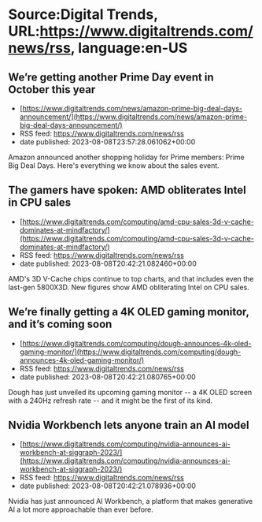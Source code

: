 # Source:Digital Trends, URL:https://www.digitaltrends.com/news/rss, language:en-US

## We’re getting another Prime Day event in October this year
 - [https://www.digitaltrends.com/news/amazon-prime-big-deal-days-announcement/](https://www.digitaltrends.com/news/amazon-prime-big-deal-days-announcement/)
 - RSS feed: https://www.digitaltrends.com/news/rss
 - date published: 2023-08-08T23:57:28.061062+00:00

Amazon announced another shopping holiday for Prime members: Prime Big Deal Days. Here's everything we know about the sales event.

## The gamers have spoken: AMD obliterates Intel in CPU sales
 - [https://www.digitaltrends.com/computing/amd-cpu-sales-3d-v-cache-dominates-at-mindfactory/](https://www.digitaltrends.com/computing/amd-cpu-sales-3d-v-cache-dominates-at-mindfactory/)
 - RSS feed: https://www.digitaltrends.com/news/rss
 - date published: 2023-08-08T20:42:21.082460+00:00

AMD's 3D V-Cache chips continue to top charts, and that includes even the last-gen 5800X3D. New figures show AMD obliterating Intel on CPU sales.

## We’re finally getting a 4K OLED gaming monitor, and it’s coming soon
 - [https://www.digitaltrends.com/computing/dough-announces-4k-oled-gaming-monitor/](https://www.digitaltrends.com/computing/dough-announces-4k-oled-gaming-monitor/)
 - RSS feed: https://www.digitaltrends.com/news/rss
 - date published: 2023-08-08T20:42:21.080765+00:00

Dough has just unveiled its upcoming gaming monitor -- a 4K OLED screen with a 240Hz refresh rate -- and it might be the first of its kind.

## Nvidia Workbench lets anyone train an AI model
 - [https://www.digitaltrends.com/computing/nvidia-announces-ai-workbench-at-siggraph-2023/](https://www.digitaltrends.com/computing/nvidia-announces-ai-workbench-at-siggraph-2023/)
 - RSS feed: https://www.digitaltrends.com/news/rss
 - date published: 2023-08-08T20:42:21.078936+00:00

Nvidia has just announced AI Workbench, a platform that makes generative AI a lot more approachable than ever before.

